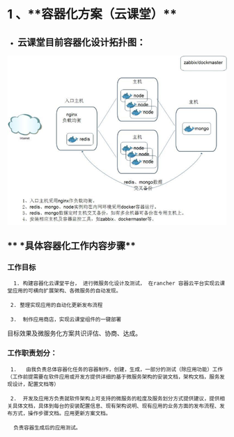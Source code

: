 # 1 、\*\*容器化方案（云课堂）\*\*

* ## **云课堂目前容器化设计拓扑图：**


![](/assets/492341372111540144.jpg)

## ** \*具体容器化工作内容步骤**

###      工作目标

      1. 构建容器化云课堂平台， 进行微服务化设计及测试， 在rancher 容器云平台实现云课堂应用的可横向扩展架构、各微服务的自动发现。

     2. 整理实现应用的自动化更新发布流程

     3.  制作应用商店，实现云课堂组件的一键部署

 目标效果及微服务化方案共识评估、协商、达成。

###      工作职责划分： 

     1.   由我负责总体容器化任务的容器制作，创建，生成，一部分的测试（除应用功能）工作（工作前提需要在软件应用或开发方提供详细的基于微服务架构的安装文档，架构文档，服务发现设计，配置文档等） 

     2.  开发及应用方负责就软件架构上可支持的微服务的粒度及服务划分方式提供建议，提供相关具体文档，具体到每台的安装配置信息、现有架构说明、现有应用的业务方面的发布流程、发布方式，操作步骤文档。应用更新方案文档。

      负责容器生成后的应用测试。

    

